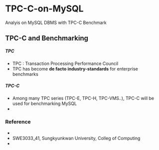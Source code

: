 # TPC-C-on-MySQL
Analyis on MySQL DBMS with TPC-C Benchmark
## TPC-C and Benchmarking

##### TPC
<ul>
  <li> TPC : Transaction Processing Performance Council</li>
  <li> TPC has become <b>de facto industry-standards</b> for enterprise benchmarks</li>
</ul>

##### TPC-C
<ul>
  <li>Among many TPC series (TPC-E, TPC-H, TPC-VMS..), TPC-C will be used for benchmarking MySQL</li>
  <li></li>
</ul>


### Reference
<ul>
  <li></li>
  <li>SWE3033_41, Sungkyunkwan University, Colleg of Computing</li>
  <li></li>
</ul>
